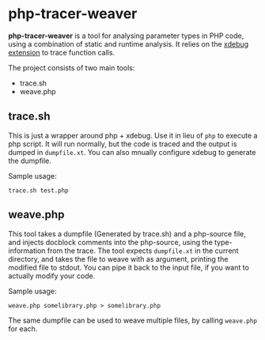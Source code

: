 php-tracer-weaver
===

**php-tracer-weaver** is a tool for analysing parameter types in PHP code, using a combination of static and runtime analysis. It relies on the [xdebug extension](http://www.xdebug.org/docs/execution_trace) to trace function calls.

The project consists of two main tools:

* trace.sh
* weave.php

trace.sh
---

This is just a wrapper around php + xdebug. Use it in lieu of `php` to execute a php script. It will run normally, but the code is traced and the output is dumped in `dumpfile.xt`. You can also mnually configure xdebug to generate the dumpfile.

Sample usage:

    trace.sh test.php

weave.php
---

This tool takes a dumpfile (Generated by trace.sh) and a php-source file, and injects docblock comments into the php-source, using the type-information from the trace. The tool expects `dumpfile.xt` in the current directory, and takes the file to weave with as argument, printing the modified file to stdout. You can pipe it back to the input file, if you want to actually modify your code.

Sample usage:

    weave.php somelibrary.php > somelibrary.php

The same dumpfile can be used to weave multiple files, by calling `weave.php` for each.